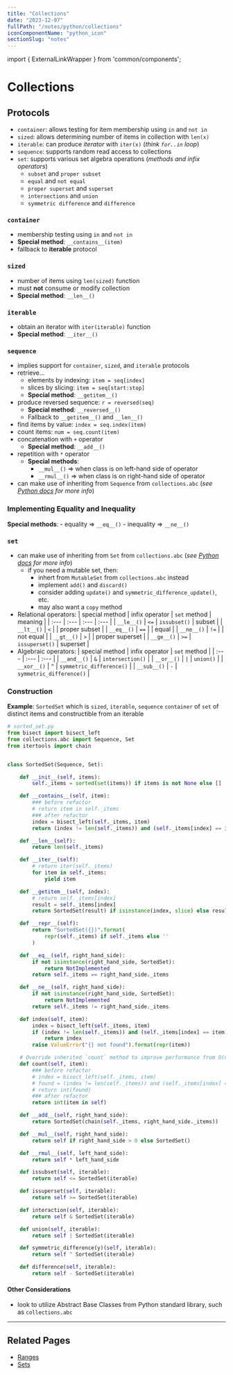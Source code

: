 ```yaml
---
title: "Collections"
date: "2023-12-07"
fullPath: "/notes/python/collections"
iconComponentName: "python_icon"
sectionSlug: "notes"
---
```


import { ExternalLinkWrapper } from 'common/components';

# Collections

## Protocols

- `container`: allows testing for item membership using `in` and `not in`
- `sized`: allows determining number of items in collection with `len(x)`
- `iterable`: can produce _iterator_ with `iter(x)` (_think `for..in` loop_)
- `sequence`: supports random read access to collections
- `set`: supports various set algebra operations (_methods and infix operators_)
    - `subset` and `proper subset`
    - `equal` and `not equal`
    - `proper superset` and `superset`
    - `intersections` and `union`
    - `symmetric difference` and `difference`

### `container`

- membership testing using `in` and `not in`
- **Special method**:  `__contains__(item)`
- fallback to **iterable** protocol

### `sized`

- number of items using `len(sized)` function
- must **not** consume or modify collection
- **Special method**:  `__len__()`

### `iterable`

- obtain an iterator with `iter(iterable)` function
- **Special method**: `__iter__()`

### `sequence`

- implies support for `container`, `sized`, and `iterable` protocols
- retrieve...
    - elements by indexing: `item = seq[index]`
    - slices by slicing: `item = seq[start:stop]`
    - **Special method**: `__getitem__()`
- produce reversed sequence: `r = reversed(seq)`
    - **Special method**: `__reversed__()`
    - Fallback to `__getitem__()` and `__len__()`
- find items by value: `index = seq.index(item)`
- count items: `num = seq.count(item)`
- concatenation with `+` operator
    - **Special method**: `__add__()`
- repetition with `*` operator
    - **Special methods**:
        - `__mul__()` => when class is on left-hand side of operator
        - `__rmul__()` => when class is on right-hand side of operator
- can make use of inheriting from `Sequence` from `collections.abc` (_see [Python docs](https://docs.python.org/3/library/collections.abc.html#collections-abstract-base-classes) for more info_)

### Implementing Equality and Inequality

**Special methods**:
    - equality => `__eq__()`
    - inequality => `__ne__()`

### `set`

- can make use of inheriting from `Set` from `collections.abc` (_see [Python docs](https://docs.python.org/3/library/collections.abc.html#collections-abstract-base-classes) for more info_)
    - if you need a mutable set, then:
        - inhert from `MutableSet` from `collections.abc` instead
        - implement `add()` and `discard()`
        - consider adding `update()` and `symmetric_difference_update()`, etc.
        - may also want a `copy` method
- Relational operators:
| special method | infix operator | `set` method   | meaning         |
| :---           | :---           | :---           |  :---           |
| `__le__()`     |      `<=`      | `issubset()`   | subset          |
| `__lt__()`     |       `<`      |                | proper subset   |
| `__eq__()`     |       `==`     |                | equal           |
| `__ne__()`     |       `!=`     |                | not equal       |
| `__gt__()`     |       `>`      |                | proper superset |
| `__ge__()`     |      `>=`      | `issuperset()` | superset        |
- Algebraic operators:
| special method | infix operator |  `set` method              |
| :---           | :---           | :---                       |
| `__and__()`    |      `&`       | `intersection()`           |
| `__or__()`     |      `|`       | `union()`                  |
| `__xor__()`    |      `^`       | `symmetric_difference()`   |
| `__sub__()`    |      `-`       | `symmetric_difference()`   |


### Construction

**Example**: `SortedSet` which is `sized`, `iterable`, `sequence` `container` of `set` of distinct items and constructible from an iterable

```python
# sorted_set.py
from bisect import bisect_left
from collections.abc import Sequence, Set
from itertools import chain


class SortedSet(Sequence, Set):

    def __init__(self, items):
        self._items = sorted(set(items)) if items is not None else []

    def __contains__(self, item):
        ### before refactor
        # return item in self._items
        ### after refactor
        index = bisect_left(self._items, item)
        return (index != len(self._items)) and (self._items[index] == item)

    def __len__(self):
        return len(self._items)

    def __iter__(self):
        # return iter(self._items)
        for item in self._items:
            yield item

    def __getitem__(self, index):
        # return self._items[index]
        result = self._items[index]
        return SortedSet(result) if isinstance(index, slice) else result

    def __repr__(self):
        return "SortedSet({})".format(
            repr(self._items) if self._items else ''
        )

    def __eq__(self, right_hand_side):
        if not isinstance(right_hand_side, SortedSet):
            return NotImplemented
        return self._items == right_hand_side._items

    def __ne__(self, right_hand_side):
        if not isinstance(right_hand_side, SortedSet):
            return NotImplemented
        return self._items != right_hand_side._items

    def index(self, item):
        index = bisect_left(self._items, item)
        if (index != len(self._items)) and (self._items[index] == item):
            return index
        raise ValueError("{} not found").format(repr(item))

    # Override inherited `count` method to improve performance from O(n) => O(log n)
    def count(self, item):
        ### before refactor
        # index = bisect_left(self._items, item)
        # found = (index != len(self._items)) and (self._items[index] == item)
        # return int(found)
        ### after refactor
        return int(item in self)

    def __add__(self, right_hand_side):
        return SortedSet(chain(self._items, right_hand_side._items))

    def __mul__(self, right_hand_side):
        return self if right_hand_side > 0 else SortedSet()

    def __rmul__(self, left_hand_side):
        return self * left_hand_side

    def issubset(self, iterable):
        return self <= SortedSet(iterable)

    def issuperset(self, iterable):
        return self >= SortedSet(iterable)

    def interaction(self, iterable):
        return self & SortedSet(iterable)

    def union(self, iterable):
        return self | SortedSet(iterable)

    def symmetric_difference(y)(self, iterable):
        return self ^ SortedSet(iterable)

    def difference(self, iterable):
        return self - SortedSet(iterable)

```

#### Other Considerations

- look to utilize Abstract Base Classes from Python standard library, such as <ExternalLinkWrapper href="https://docs.python.org/3/library/collections.abc.html">`collections.abc`</ExternalLinkWrapper>

---

## Related Pages

- [Ranges](/notes/python/ranges)
- [Sets](/notes/python/sets)
